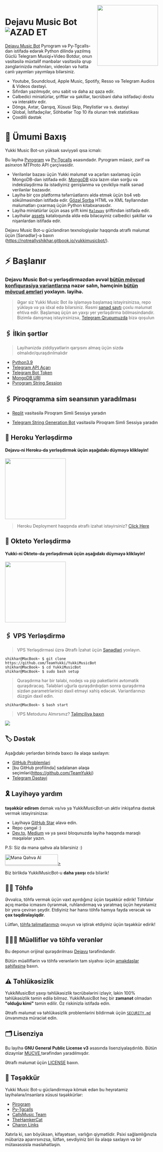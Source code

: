 <img src="https://te.legra.ph/file/be559ace3fe2b387dec9a.jpg" align="right" width="200" height="200"/>

# Dejavu Music Bot <img src="https://img.shields.io/github/v/release/DegGixM/DejavuMusicBot?color=black&logo=github&logoColor=black&style=social" alt="AZAD ET">

[Dejavu Music Bot](https://github.com/DegGixM/DejavuMusicBot) Pyrogram və Py-Tgcalls-dan istifadə edərək Python dilində yazılmış Güclü Telegram Musiqi+Video Botdur, onun vasitəsilə müxtəlif mənbələr vasitəsilə qrup zənglərinizdə mahnıları, videoları və hətta canlı yayımları yayımlaya bilərsiniz.

* Youtube, Soundcloud, Apple Music, Spotify, Resso və Telegram Audios & Videos dəstəyi.
* Sıfırdan yazılmışdır, onu sabit və daha az qəza edir.
* Cəlbedici miniatürlər, şriftlər və şəkillər, təcrübəni daha istifadəçi dostu və interaktiv edir.
* Döngə, Axtar, Qarışıq, Xüsusi Skip, Pleylistlər və s. dəstəyi
* Qlobal, İstifadəçilər, Söhbətlər Top 10 ifa olunan trek statistikası
* Çoxdilli dəstək


# 🔗 Ümumi Baxış

Yukki Music Bot-un yüksək səviyyəli qısa icmalı:

Bu layihə [Pyrogram](https://github.com/pyrogram) və [Py-Tgcalls](https://github.com/pytgcalls/pytgcalls) əsasındadır. Pyrogram müasir, zərif və asinxron MTProto API çərçivəsidir.

* Verilənlər bazası üçün Yukki məlumat və açarları saxlamaq üçün MongoDB-dən istifadə edir. [MongoDB](https://www.mongodb.com/) sizə lazım olan sorğu və indeksləşdirmə ilə istədiyiniz genişlənmə və çevikliyə malik sənəd verilənlər bazasıdır.
* Layihə bir çox platforma təfərrüatlarını əldə etmək üçün bs4 veb sökülməsindən istifadə edir. [Gözəl Şorba](https://www.crummy.com/software/BeautifulSoup/bs4/doc/) HTML və XML fayllarından məlumatları çıxarmaq üçün Python kitabxanasıdır.
* Layihə miniatürlər üçün əsas şrift kimi [`Raleway`](../assets/font2.ttf) şriftindən istifadə edir.
* Layihələr [assets](../assets/) kataloqunda əldə edə biləcəyiniz cəlbedici şəkillər və nişanlardan istifadə edir.

Dejavu Music Bot-u gücləndirən texnologiyalar haqqında ətraflı məlumat üçün [Sənədlər]-ə baxın (https://notreallyshikhar.gitbook.io/yukkimusicbot/).


# ⚡️ Başlanır

### Dejavu Music Bot-u yerləşdirməzdən əvvəl [bütün mövcud konfiqurasiya variantlarına](../config/README.md) nəzər salın, həmçinin [bütün mövcud əmrləri](../strings/command.yml) yoxlayın. layihə.

> Əgər siz Yukki Music Bot ilə işləməyə başlamaq istəyirsinizsə, repo yükləyə və ya idxal edə bilərsiniz.
> Rəsmi [sənəd saytı](https://te.legra.ph/file/be559ace3fe2b387dec9a.jpg) çoxlu məlumat ehtiva edir. Başlamaq üçün ən yaxşı yer yerləşdirmə bölməsindəndir.
> Bizimlə danışmaq istəyirsinizsə, [Telegram Qrupumuzda](https://t.me/DejavuGurup) bizə qoşulun


## 🖇 İlkin şərtlər

> Layihənizdə ziddiyyətlərin qarşısını almaq üçün sizdə olmalıdır/quraşdırılmalıdır

- [Python3.9](https://www.python.org/downloads/release/python-390/)
- [Telegram API Açarı](https://docs.pyrogram.org/intro/setup#api-keys)
- [Telegram Bot Token](https://t.me/botfather)
- [MongoDB URI](https://notreallyshikhar.gitbook.io/yukkimusicbot/deployment/mongodb)
- [Pyrogram String Session](https://notreallyshikhar.gitbook.io/yukkimusicbot/deployment/string-session)


## 🖇 Piroqqramma sim seansının yaradılması

- [Replit](https://replit.com/@NotReallyShikhar/Yukki-Music-String-Gen) vasitəsilə Piroqram Simli Sessiya yaradın

- [Telegram String Generation Bot](https://t.me/YukkiStringBot) vasitəsilə Piroqram Simli Sessiya yaradın


## 🚀 Heroku Yerləşdirmə

<h4> Dejavu-ni Heroku-da yerləşdirmək üçün aşağıdakı düyməyə klikləyin! </h4>    
<a href="https://heroku.com/deploy/"><img src="https://img.shields.io/badge/Deploy%20To%20Heroku-blueviolet?style=https://github.com/DegGixM/DejavuMusicBot=heroku" width="200""/></a>

> Heroku Deployment haqqında ətraflı izahat istəyirsiniz? [Click Here](https://notreallyshikhar.gitbook.io/yukkimusicbot/deployment/heroku)

## 🚀 Okteto Yerləşdirmə

<h4>Yukki-ni Okteto-da yerləşdirmək üçün aşağıdakı düyməyə klikləyin!</h4>
<a href="https://cloud.okteto.com/deploy?repository=https://github.com/TeamYukki/YukkiMusicBot"><img src="https://img.shields.io/badge/Deploy%20To%20Okteto-informational?style=for-the-badge&logo=Okteto" width="200""/></a>



## 🖇 VPS Yerləşdirmə

> VPS Yerləşdirməsi üzrə Ətraflı İzahat üçün [Sənədləri](https://notreallyshikhar.gitbook.io/yukkimusicbot/deployment/local-hosting-or-vps) yoxlayın.


```console
shikhar@MacBook~ $ git clone https://github.com/TeamYukki/YukkiMusicBot
shikhar@MacBook~ $ cd YukkiMusicBot
shikhar@MacBook~ $ sudo bash setup
```
> Quraşdırma hər bir tələbi, nodejs və pip paketlərini avtomatik quraşdıracaq. Tələbləri uğurla quraşdırdıqdan sonra quraşdırma sizdən parametrlərinizi daxil etməyi xahiş edəcək.
> Variantlarınızı düzgün daxil edin.

```console
shikhar@MacBook~ $ bash start
```

> VPS Metodunu Almırsınız? [Təlimçiliyə baxın](https://t.me/DejavuSupport)


<img src="https://telegra.ph/file/6b75b57da50ef1183fcdc.jpg" align="center">

## 🏷 Dəstək

Aşağıdakı yerlərdən birində baxıcı ilə əlaqə saxlayın:

- [GitHub Problemləri](https://github.com/TeamYukki/yukkimusicbot/issues/new?assignees=&labels=question&template=SUPPORT_QUESTION.md&title=support%3A+)
- [bu GitHub profilində] sadalanan əlaqə seçimləri(https://github.com/TeamYukki)
- [Telegram Dəstəyi](https://t.me/DejavuSupport)

## 🎗 Layihəyə yardım

**təşəkkür edirəm** demək və/və ya YukkiMusicBot-un aktiv inkişafına dəstək vermək istəyirsinizsə:

- Layihəyə [GitHub Star](https://github.com/DegGixM/DejavuMusicBot) əlavə edin.
- Repo çəngəl :)
- [Dev.to](https://dev.to/), [Medium](https://medium.com/) və ya şəxsi bloqunuzda layihə haqqında maraqlı məqalələr yazın.

P.S: Siz də mənə qəhvə ala bilərsiniz :)
<p><a href="https://www.buymeacoffee.com/notreallysy" target="_blank"><img src="https://www.buymeacoffee.com/assets/img/custom_images/orange_img.png " alt="Mənə Qəhvə Al" style="height: 35px !important;width: 174px !important;box-shadow: 0px 3px 2px 0px rgba(190, 190, 190, 0.5) !important;-webkit-box- kölgə: 0px 3px 2px 0px rgba(190, 190, 190, 0.5) !vacib;" >></a></p>

Biz birlikdə YukkiMusicBot-u **daha yaxşı** edə bilərik!

## ✍🏻 Töhfə

Əvvəlcə, töhfə vermək üçün vaxt ayırdığınız üçün təşəkkür edirik! Töhfələr açıq mənbə icmasını öyrənmək, ruhlandırmaq və yaratmaq üçün heyrətamiz bir yerə çevirən şeydir. Etdiyiniz hər hansı töhfə hamıya fayda verəcək və **çox təqdirəlayiqdir**.

Lütfən, [töhfə təlimatlarımızı](CONTRIBUTING.md) oxuyun və iştirak etdiyiniz üçün təşəkkür edirik!

## 👨🏻‍💻 Müəlliflər və töhfə verənlər

Bu deponun orijinal quraşdırılması [Dejavu](https://t.me/DejavuSupport) tərəfindəndir.

Bütün müəlliflərin və töhfə verənlərin tam siyahısı üçün [əməkdaşlar səhifəsinə](https://github.com/TeamYukki/YukkiMusicBot/contributors) baxın.

## ⚠️ Təhlükəsizlik

YukkiMusicBot yaxşı təhlükəsizlik təcrübələrini izləyir, lakin 100% təhlükəsizlik təmin edilə bilməz. YukkiMusicBot heç bir **zəmanət** olmadan **"olduğu kimi"** təmin edilir. Öz riskinizlə istifadə edin.

Ətraflı məlumat və təhlükəsizlik problemlərini bildirmək üçün [`SECURITY.md`](SECURITY.md) ünvanımıza müraciət edin.


## 🗂 Lisenziya

Bu layihə **GNU General Public License v3** əsasında lisenziyalaşdırılıb. Bütün dizaynlar [ MUCVE ](https://t.me/MUCVE_M) tərəfindən yaradılmışdır.

Ətraflı məlumat üçün [LICENSE](../LICENSE) baxın.

## 📑 Təşəkkür

Yukki Music Bot-u gücləndirməyə kömək edən bu heyrətamiz layihələrə/insanlara xüsusi təşəkkürlər:

- [Pirogram](https://github.com/pyrogram/pyrogram)
- [Py-Tgcalls](https://github.com/pytgcalls/pytgcalls)
- [CallsMusic Team](https://github.com/Callsmusic)
- [TheHamkerCat](https://github.com/TheHamkerCat)
- [Charon Links](https://github.com/XCBv021)


Xatırla ki, sən böyüksən, kifayətsən, varlığın qiymətlidir. Psixi sağlamlığınızla mübarizə aparırsınızsa, lütfən, sevdiyiniz biri ilə əlaqə saxlayın və bir mütəxəssislə məsləhətləşin.
